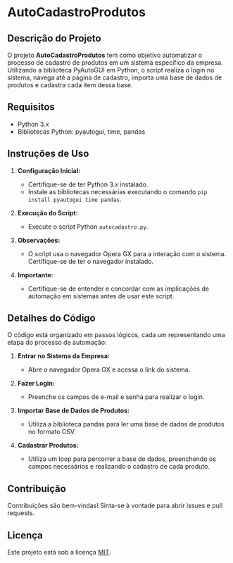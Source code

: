 # AutoCadastroProdutos

## Descrição do Projeto

O projeto **AutoCadastroProdutos** tem como objetivo automatizar o processo de cadastro de produtos em um sistema específico da empresa. Utilizando a biblioteca PyAutoGUI em Python, o script realiza o login no sistema, navega até a página de cadastro, importa uma base de dados de produtos e cadastra cada item dessa base.

## Requisitos

- Python 3.x
- Bibliotecas Python: pyautogui, time, pandas

## Instruções de Uso

1. **Configuração Inicial:**
    - Certifique-se de ter Python 3.x instalado.
    - Instale as bibliotecas necessárias executando o comando `pip install pyautogui time pandas`.

2. **Execução do Script:**
    - Execute o script Python `autocadastro.py`.

3. **Observações:**
    - O script usa o navegador Opera GX para a interação com o sistema. Certifique-se de ter o navegador instalado.

4. **Importante:**
    - Certifique-se de entender e concordar com as implicações de automação em sistemas antes de usar este script.

## Detalhes do Código

O código está organizado em passos lógicos, cada um representando uma etapa do processo de automação:

1. **Entrar no Sistema da Empresa:**
    - Abre o navegador Opera GX e acessa o link do sistema.

2. **Fazer Login:**
    - Preenche os campos de e-mail e senha para realizar o login.

3. **Importar Base de Dados de Produtos:**
    - Utiliza a biblioteca pandas para ler uma base de dados de produtos no formato CSV.

4. **Cadastrar Produtos:**
    - Utiliza um loop para percorrer a base de dados, preenchendo os campos necessários e realizando o cadastro de cada produto.

## Contribuição

Contribuições são bem-vindas! Sinta-se à vontade para abrir issues e pull requests.

## Licença

Este projeto está sob a licença [MIT](LICENSE).
